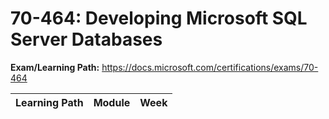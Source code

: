 # 70-464: Developing Microsoft SQL Server Databases

**Exam/Learning Path:** https://docs.microsoft.com/certifications/exams/70-464

| **Learning Path** | **Module** | **Week** |
|-|-|-|
